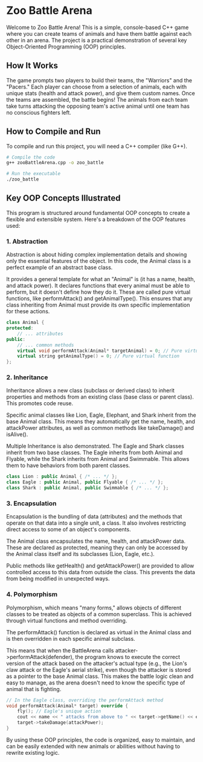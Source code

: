 # Zoo Battle Arena

Welcome to Zoo Battle Arena! This is a simple, console-based C++ game where you can create teams of animals and have them battle against each other in an arena. The project is a practical demonstration of several key Object-Oriented Programming (OOP) principles.

## How It Works

The game prompts two players to build their teams, the "Warriors" and the "Pacers." Each player can choose from a selection of animals, each with unique stats (health and attack power), and give them custom names. Once the teams are assembled, the battle begins! The animals from each team take turns attacking the opposing team's active animal until one team has no conscious fighters left.

## How to Compile and Run

To compile and run this project, you will need a C++ compiler (like G++).

```bash
# Compile the code
g++ zooBattleArena.cpp -o zoo_battle

# Run the executable
./zoo_battle
```

## Key OOP Concepts Illustrated

This program is structured around fundamental OOP concepts to create a flexible and extensible system. Here's a breakdown of the OOP features used:

### 1. Abstraction

Abstraction is about hiding complex implementation details and showing only the essential features of the object. In this code, the Animal class is a perfect example of an abstract base class.

It provides a general template for what an "Animal" is (it has a name, health, and attack power).
It declares functions that every animal must be able to perform, but it doesn't define how they do it. These are called pure virtual functions, like performAttack() and getAnimalType(). This ensures that any class inheriting from Animal must provide its own specific implementation for these actions.

```cpp
class Animal {
protected:
    // ... attributes
public:
    // ... common methods
    virtual void performAttack(Animal* targetAnimal) = 0; // Pure virtual function
    virtual string getAnimalType() = 0; // Pure virtual function
};
```

### 2. Inheritance

Inheritance allows a new class (subclass or derived class) to inherit properties and methods from an existing class (base class or parent class). This promotes code reuse.

Specific animal classes like Lion, Eagle, Elephant, and Shark inherit from the base Animal class. This means they automatically get the name, health, and attackPower attributes, as well as common methods like takeDamage() and isAlive().

Multiple Inheritance is also demonstrated. The Eagle and Shark classes inherit from two base classes. The Eagle inherits from both Animal and Flyable, while the Shark inherits from Animal and Swimmable. This allows them to have behaviors from both parent classes.

```cpp
class Lion : public Animal { /* ... */ };
class Eagle : public Animal, public Flyable { /* ... */ };
class Shark : public Animal, public Swimmable { /* ... */ };
```

### 3. Encapsulation

Encapsulation is the bundling of data (attributes) and the methods that operate on that data into a single unit, a class. It also involves restricting direct access to some of an object's components.

The Animal class encapsulates the name, health, and attackPower data. These are declared as protected, meaning they can only be accessed by the Animal class itself and its subclasses (Lion, Eagle, etc.).

Public methods like getHealth() and getAttackPower() are provided to allow controlled access to this data from outside the class. This prevents the data from being modified in unexpected ways.

### 4. Polymorphism

Polymorphism, which means "many forms," allows objects of different classes to be treated as objects of a common superclass. This is achieved through virtual functions and method overriding.

The performAttack() function is declared as virtual in the Animal class and is then overridden in each specific animal subclass.

This means that when the BattleArena calls attacker->performAttack(defender), the program knows to execute the correct version of the attack based on the attacker's actual type (e.g., the Lion's claw attack or the Eagle's aerial strike), even though the attacker is stored as a pointer to the base Animal class. This makes the battle logic clean and easy to manage, as the arena doesn't need to know the specific type of animal that is fighting.

```cpp
// In the Eagle class, overriding the performAttack method
void performAttack(Animal* target) override {
    fly(); // Eagle's unique action
    cout << name << " attacks from above to " << target->getName() << endl;
    target->takeDamage(attackPower);
}
```

By using these OOP principles, the code is organized, easy to maintain, and can be easily extended with new animals or abilities without having to rewrite existing logic.
